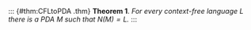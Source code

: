 ::: {#thm:CFLtoPDA .thm}
**Theorem 1**. *For every context-free language $L$ there is a PDA $M$
such that $N(M) = L$.*
:::
